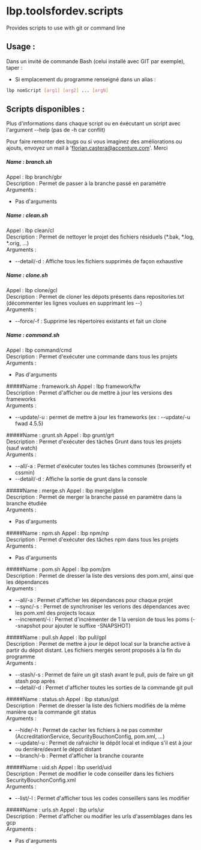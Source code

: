 # lbp.toolsfordev.scripts

Provides scripts to use with git or command line

## Usage :
Dans un invité de commande Bash (celui installé avec GIT par exemple), taper :
* Si emplacement du programme renseigné dans un alias :
```bash
lbp nomScript [arg1] [arg2] ... [argN]
```

## Scripts disponibles :

Plus d'informations dans chaque script ou en éxécutant un script avec l'argument --help (pas de -h car conflit)

Pour faire remonter des bugs ou si vous imaginez des améliorations ou ajouts, envoyez un mail à 'florian.castera@accenture.com'. Merci


##### Name : branch.sh
Appel : lbp branch/gbr <br>
Description : Permet de passer à la branche passé en paramètre <br>
Arguments : <br>
*  Pas d'arguments <br>

##### Name : clean.sh
Appel : lbp clean/cl <br>
Description : Permet de nettoyer le projet des fichiers résiduels (*.bak, *.log, *.orig, ...) <br>
Arguments : <br>
*  --detail/-d : Affiche tous les fichiers supprimés de façon exhaustive <br>

##### Name : clone.sh
Appel : lbp clone/gcl <br>
Description : Permet de cloner les dépots présents dans repositories.txt (décommenter les lignes voulues en supprimant les --) <br>
Arguments : <br>
*  --force/-f  : Supprime les répertoires existants et fait un clone <br>

##### Name : command.sh
Appel : lbp command/cmd <br>
Description : Permet d'exécuter une commande dans tous les projets <br>
Arguments : <br>
*  Pas d'arguments <br>

#####Name : framework.sh
Appel : lbp framework/fw <br>
Description : Permet d'afficher ou de mettre à jour les versions des frameworks <br>
Arguments : <br>
*  --update/-u : permet de mettre à jour les frameworks (ex : --update/-u fwad 4.5.5) <br>

#####Name : grunt.sh
Appel : lbp grunt/grt <br>
Description : Permet d'exécuter des tâches Grunt dans tous les projets (sauf watch) <br>
Arguments : <br>
*  --all/-a    : Permet d'exécuter toutes les tâches communes (browserify et cssmin) <br>
*  --detail/-d : Affiche la sortie de grunt dans la console <br>

#####Name : merge.sh
Appel : lbp merge/gbm <br>
Description : Permet de merger la branche passé en paramètre dans la branche étudiée <br>
Arguments : <br>
*  Pas d'arguments <br>

#####Name : npm.sh
Appel : lbp npm/np <br>
Description : Permet d'exécuter des tâches npm dans tous les projets <br>
Arguments : <br>
*  Pas d'arguments <br>

#####Name : pom.sh
Appel : lbp pom/pm <br>
Description : Permet de dresser la liste des versions des pom.xml, ainsi que les dépendances <br>
Arguments : <br>
*  --all/-a        : Permet d'afficher les dépendances pour chaque projet <br>
*  --sync/-s       : Permet de synchroniser les verions des dépendances avec les pom.xml des projects locaux <br>
*  --increment/-i  : Permet d'incrémenter de 1 la version de tous les poms (--snapshot pour ajouter le suffixe -SNAPSHOT) <br>

#####Name : pull.sh
Appel : lbp pull/gpl <br>
Description : Permet de mettre à jour le dépot local sur la branche active à partir du dépot distant. Les fichiers mergés seront proposés à la fin du programme <br>
Arguments : <br>
*  --stash/-s  : Permet de faire un git stash avant le pull, puis de faire un git stash pop après <br>
*  --detail/-d : Permet d'afficher toutes les sorties de la commande git pull <br>

#####Name : status.sh
Appel : lbp status/gst <br>
Description : Permet de dresser la liste des fichiers modifiés de la même manière que la commande git status <br>
Arguments : <br>
*  --hide/-h   : Permet de cacher les fichiers à ne pas commiter (AccreditationService, SecurityBouchonConfig, pom.xml, ...) <br>
*  --update/-u : Permet de rafraichir le dépôt local et indique s'il est à jour ou derrière/devant le dépot distant <br>
*  --branch/-b : Permet d'afficher la branche courante <br>

#####Name : uid.sh
Appel : lbp userId/uid <br>
Description : Permet de modifier le code conseiller dans les fichiers SecurityBouchonConfig.xml <br>
Arguments : <br>
*  --list/-l   : Permet d'afficher tous les codes conseillers sans les modifier <br>

#####Name : urls.sh
Appel : lbp urls/ur <br>
Description : Permet d'afficher ou modifier les urls d'assemblages dans les gcp <br>
Arguments : <br>
*  Pas d'arguments <br>
